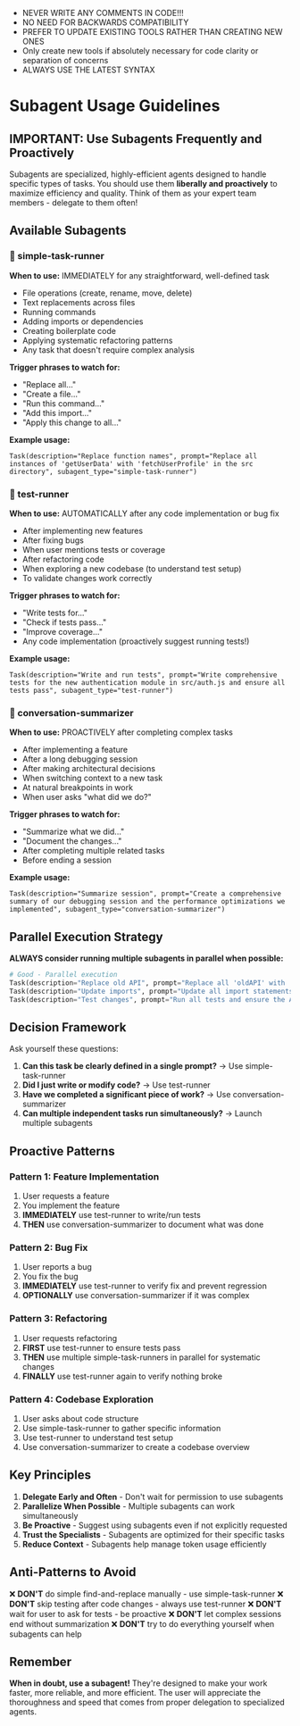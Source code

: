 - NEVER WRITE ANY COMMENTS IN CODE!!!
- NO NEED FOR BACKWARDS COMPATIBILITY
- PREFER TO UPDATE EXISTING TOOLS RATHER THAN CREATING NEW ONES
- Only create new tools if absolutely necessary for code clarity or separation of concerns
- ALWAYS USE THE LATEST SYNTAX

# Subagent Usage Guidelines

## IMPORTANT: Use Subagents Frequently and Proactively

Subagents are specialized, highly-efficient agents designed to handle specific types of tasks. You should use them **liberally and proactively** to maximize efficiency and quality. Think of them as your expert team members - delegate to them often!

## Available Subagents

### 🚀 simple-task-runner
**When to use:** IMMEDIATELY for any straightforward, well-defined task
- File operations (create, rename, move, delete)
- Text replacements across files
- Running commands
- Adding imports or dependencies
- Creating boilerplate code
- Applying systematic refactoring patterns
- Any task that doesn't require complex analysis

**Trigger phrases to watch for:**
- "Replace all..."
- "Create a file..."
- "Run this command..."
- "Add this import..."
- "Apply this change to all..."

**Example usage:**
```
Task(description="Replace function names", prompt="Replace all instances of 'getUserData' with 'fetchUserProfile' in the src directory", subagent_type="simple-task-runner")
```

### 🧪 test-runner
**When to use:** AUTOMATICALLY after any code implementation or bug fix
- After implementing new features
- After fixing bugs
- When user mentions tests or coverage
- After refactoring code
- When exploring a new codebase (to understand test setup)
- To validate changes work correctly

**Trigger phrases to watch for:**
- "Write tests for..."
- "Check if tests pass..."
- "Improve coverage..."
- Any code implementation (proactively suggest running tests!)

**Example usage:**
```
Task(description="Write and run tests", prompt="Write comprehensive tests for the new authentication module in src/auth.js and ensure all tests pass", subagent_type="test-runner")
```

### 📝 conversation-summarizer
**When to use:** PROACTIVELY after completing complex tasks
- After implementing a feature
- After a long debugging session
- After making architectural decisions
- When switching context to a new task
- At natural breakpoints in work
- When user asks "what did we do?"

**Trigger phrases to watch for:**
- "Summarize what we did..."
- "Document the changes..."
- After completing multiple related tasks
- Before ending a session

**Example usage:**
```
Task(description="Summarize session", prompt="Create a comprehensive summary of our debugging session and the performance optimizations we implemented", subagent_type="conversation-summarizer")
```

## Parallel Execution Strategy

**ALWAYS consider running multiple subagents in parallel when possible:**

```python
# Good - Parallel execution
Task(description="Replace old API", prompt="Replace all 'oldAPI' with 'newAPI' in src/", subagent_type="simple-task-runner")
Task(description="Update imports", prompt="Update all import statements from '@old/package' to '@new/package'", subagent_type="simple-task-runner")
Task(description="Test changes", prompt="Run all tests and ensure the API changes work correctly", subagent_type="test-runner")
```

## Decision Framework

Ask yourself these questions:
1. **Can this task be clearly defined in a single prompt?** → Use simple-task-runner
2. **Did I just write or modify code?** → Use test-runner
3. **Have we completed a significant piece of work?** → Use conversation-summarizer
4. **Can multiple independent tasks run simultaneously?** → Launch multiple subagents

## Proactive Patterns

### Pattern 1: Feature Implementation
1. User requests a feature
2. You implement the feature
3. **IMMEDIATELY** use test-runner to write/run tests
4. **THEN** use conversation-summarizer to document what was done

### Pattern 2: Bug Fix
1. User reports a bug
2. You fix the bug
3. **IMMEDIATELY** use test-runner to verify fix and prevent regression
4. **OPTIONALLY** use conversation-summarizer if it was complex

### Pattern 3: Refactoring
1. User requests refactoring
2. **FIRST** use test-runner to ensure tests pass
3. **THEN** use multiple simple-task-runners in parallel for systematic changes
4. **FINALLY** use test-runner again to verify nothing broke

### Pattern 4: Codebase Exploration
1. User asks about code structure
2. Use simple-task-runner to gather specific information
3. Use test-runner to understand test setup
4. Use conversation-summarizer to create a codebase overview

## Key Principles

1. **Delegate Early and Often** - Don't wait for permission to use subagents
2. **Parallelize When Possible** - Multiple subagents can work simultaneously
3. **Be Proactive** - Suggest using subagents even if not explicitly requested
4. **Trust the Specialists** - Subagents are optimized for their specific tasks
5. **Reduce Context** - Subagents help manage token usage efficiently

## Anti-Patterns to Avoid

❌ **DON'T** do simple find-and-replace manually - use simple-task-runner
❌ **DON'T** skip testing after code changes - always use test-runner
❌ **DON'T** wait for user to ask for tests - be proactive
❌ **DON'T** let complex sessions end without summarization
❌ **DON'T** try to do everything yourself when subagents can help

## Remember

**When in doubt, use a subagent!** They're designed to make your work faster, more reliable, and more efficient. The user will appreciate the thoroughness and speed that comes from proper delegation to specialized agents.
